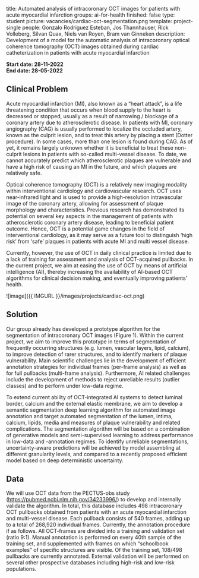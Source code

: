 title: Automated analysis of intracoronary OCT images for patients with acute myocardial infarction 
groups: ai-for-health
finished: false
type: student
picture: vacancies/cardiac-oct-segmentation.png
template: project-single
people: Gonzalo Rodriguez Esteban, Jos Thannhauser, Rick Volleberg, Silvan Quax,  Niels van Royen, Bram van Ginneken
description: Development of a model for the automatic analysis of intracoronary optical coherence tomography (OCT) images obtained during cardiac catheterization in patients with acute myocardial infarction 

 **Start date: 28-11-2022** <br>
 **End date: 28-05-2022**
 
## Clinical Problem
Acute myocardial infarction (MI), also known as a “heart attack”, is a life threatening condition that occurs when blood supply to the heart is decreased or stopped, usually as a result of narrowing / blockage of a coronary artery due to atherosclerotic disease. In patients with MI, coronary angiography (CAG) is usually performed to localize the occluded artery, known as the culprit lesion, and to treat this artery by placing a stent (Dotter procedure). In some cases, more than one lesion is found during CAG. As of yet, it remains largely unknown whether it is beneficial to treat these non-culprit lesions in patients with so-called multi-vessel disease. To date, we cannot accurately predict which atherosclerotic plaques are vulnerable and have a high risk of causing an MI in the future, and which plaques are relatively safe.

Optical coherence tomography (OCT) is a relatively new imaging modality within interventional cardiology and cardiovascular research. OCT uses near-infrared light and is used to provide a high-resolution intravascular image of the coronary artery, allowing for assessment of plaque morphology and characteristics. Previous research has demonstrated its potential on several key aspects in the management of patients with atherosclerotic coronary artery disease, leading to beneficial patient outcome. Hence, OCT is a potential game changes in the field of interventional cardiology, as it may serve as a future tool to distinguish ‘high risk’ from ‘safe’ plaques in patients with acute MI and multi vessel disease.

Currently, however, the use of OCT in daily clinical practice is limited due to a lack of training for assessment and analysis of OCT-acquired pullbacks. In the current project, we aim at easing the use of OCT by means of artificial intelligence (AI), thereby increasing the availability of AI-based OCT algorithms for clinical decision making, and eventually improving patients’ health.

![image]({{ IMGURL }}/images/projects/cardiac-oct.png)

## Solution
Our group already has developed a prototype algorithm for the segmentation of intracoronary OCT images (Figure 1). Within the current project, we aim to improve this prototype in terms of segmentation of frequently occurring structures (e.g. lumen, vascular layers, lipid, calcium), to improve detection of rarer structures, and to identify markers of plaque vulnerability. Main scientific challenges lie in the development of efficient annotation strategies for individual frames (per-frame analysis) as well as for full pullbacks (multi-frame analysis). Furthermore, AI related challenges include the development of methods to reject unreliable results (outlier classes) and to perform under low-data regime. 

To extend current ability of OCT-integrated AI systems to detect luminal border, calcium and the external elastic membrane, we aim to develop a semantic segmentation deep learning algorithm for automated image annotation and target automated segmentation of the lumen, intima, calcium, lipids, media and measures of plaque vulnerability and related complications. The segmentation algorithm will be based on a combination of generative models and semi-supervised learning to address performance in low-data and -annotation regimes. To identify unreliable segmentations, uncertainty-aware predictions will be achieved by model assembling at different granularity levels, and compared to a recently proposed efficient model based on deep deterministic uncertainty.

## Data
We will use OCT data from the PECTUS-obs study (https://pubmed.ncbi.nlm.nih.gov/34233996/) to develop and internally validate the algorithm. In total, this database includes 498 intracoronary OCT pullbacks obtained from patients with an acute myocardial infarction and multi-vessel disease. Each pullback consists of 540 frames, adding up to a total of 268,920 individual frames. Currently, the annotation procedure if as follows. All OCT-frames are divided into a training and validation set (ratio 9:1). Manual annotation is performed on every 40th sample of the training set, and supplemented with frames on which “schoolbook examples” of specific structures are visible. Of the training set, 108/498 pullbacks are currently annotated. External validation will be performed on several other prospective databases including high-risk and low-risk populations.
